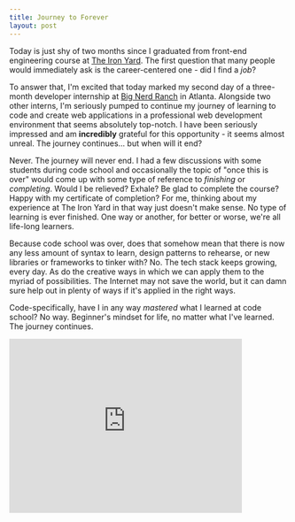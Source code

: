 ```yaml
---
title: Journey to Forever
layout: post
---
```

Today is just shy of two months since I graduated from front-end engineering course at [The Iron Yard](http://www.theironyard.com).  The first question that many people would immediately ask is the career-centered one - did I find a *job*?  

To answer that, I'm excited that today marked my second day of a three-month developer internship at [Big Nerd Ranch](http://www.bignerdranch.com) in Atlanta.  Alongside two other interns, I'm seriously pumped to continue my journey of learning to code and create web applications in a professional web development environment that seems absolutely top-notch.  I have been seriously impressed and am **incredibly** grateful for this opportunity - it seems almost unreal.  The journey continues... but when will it end?

Never.  The journey will never end.  I had a few discussions with some students during code school and occasionally the topic of "once this is over" would come up with some type of reference to *finishing* or *completing*.  Would I be relieved?  Exhale? Be glad to complete the course?  Happy with my certificate of completion? For me, thinking about my experience at The Iron Yard in that way just doesn't make sense.  No type of learning is ever finished.  One way or another, for better or worse, we're all life-long learners.

Because code school was over, does that somehow mean that there is now any less amount of syntax to learn, design patterns to rehearse, or new libraries or frameworks to tinker with? No.  The tech stack keeps growing, every day.  As do the creative ways in which we can apply them to the myriad of possibilities.  The Internet may not save the world, but it can damn sure help out in plenty of ways if it's applied in the right ways.

Code-specifically, have I in any way *mastered* what I learned at code school?  No way.  Beginner's mindset for life, no matter what I've learned.  The journey continues.   

<iframe width="420" height="315" src="https://www.youtube.com/embed/Rjlo5ZmWicY" frameborder="0" allowfullscreen></iframe>
